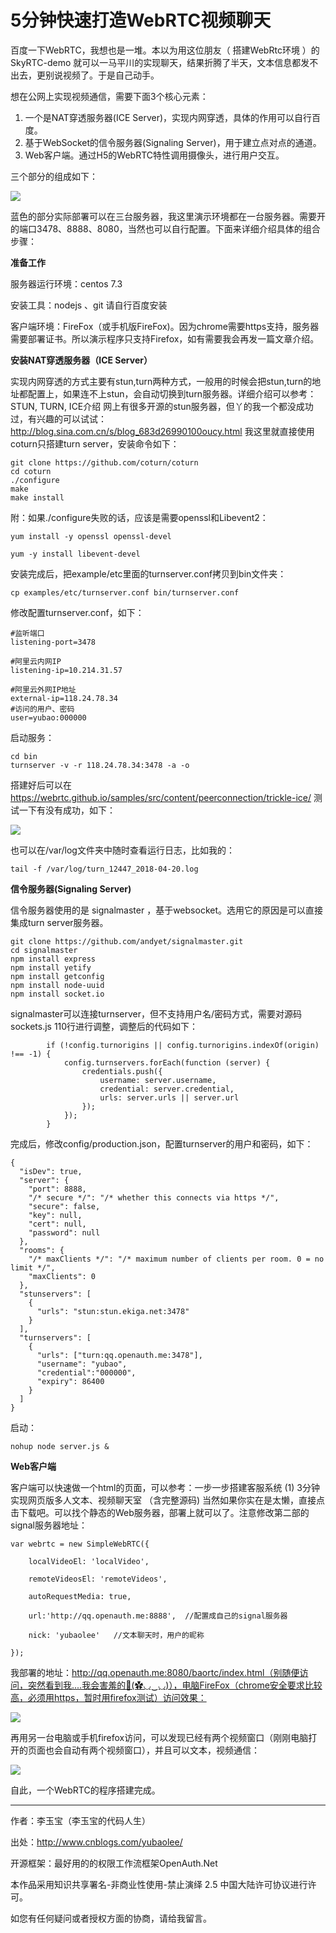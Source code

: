# 5分钟快速打造WebRTC视频聊天 #

百度一下WebRTC，我想也是一堆。本以为用这位朋友（ 搭建WebRtc环境 ）的SkyRTC-demo 就可以一马平川的实现聊天，结果折腾了半天，文本信息都发不出去，更别说视频了。于是自己动手。

想在公网上实现视频通信，需要下面3个核心元素：

1. 一个是NAT穿透服务器(ICE Server)，实现内网穿透，具体的作用可以自行百度。
1. 基于WebSocket的信令服务器(Signaling Server)，用于建立点对点的通道。
1. Web客户端。通过H5的WebRTC特性调用摄像头，进行用户交互。

三个部分的组成如下：

 ![](./images/42655-20180420214334533-1422827193.png)

蓝色的部分实际部署可以在三台服务器，我这里演示环境都在一台服务器。需要开的端口3478、8888、8080，当然也可以自行配置。下面来详细介绍具体的组合步骤：

**准备工作**

服务器运行环境：centos 7.3

安装工具：nodejs 、git  请自行百度安装

客户端环境：FireFox（或手机版FireFox)。因为chrome需要https支持，服务器需要部署证书。所以演示程序只支持Firefox，如有需要我会再发一篇文章介绍。

**安装NAT穿透服务器（ICE Server）**

实现内网穿透的方式主要有stun,turn两种方式，一般用的时候会把stun,turn的地址都配置上，如果连不上stun，会自动切换到turn服务器。详细介绍可以参考：STUN, TURN, ICE介绍 网上有很多开源的stun服务器，但丫的我一个都没成功过，有兴趣的可以试试：http://blog.sina.com.cn/s/blog_683d26990100oucy.html 我这里就直接使用coturn只搭建turn server，安装命令如下：

    git clone https://github.com/coturn/coturn
    cd coturn
    ./configure
    make
    make install

附：如果./configure失败的话，应该是需要openssl和Libevent2：

    yum install -y openssl openssl-devel
    
    yum -y install libevent-devel

 安装完成后，把example/etc里面的turnserver.conf拷贝到bin文件夹：

    cp examples/etc/turnserver.conf bin/turnserver.conf

修改配置turnserver.conf，如下：

    #监听端口
    listening-port=3478
    
    #阿里云内网IP
    listening-ip=10.214.31.57
    
    #阿里云外网IP地址
    external-ip=118.24.78.34
    #访问的用户、密码
    user=yubao:000000

启动服务：

    cd bin
    turnserver -v -r 118.24.78.34:3478 -a -o

搭建好后可以在 https://webrtc.github.io/samples/src/content/peerconnection/trickle-ice/ 测试一下有没有成功，如下：

![](./images/42655-20180420154558866-144964943.png)


也可以在/var/log文件夹中随时查看运行日志，比如我的：

    tail -f /var/log/turn_12447_2018-04-20.log 

**信令服务器(Signaling Server)**

 信令服务器使用的是 signalmaster ，基于websocket。选用它的原因是可以直接集成turn server服务器。

    git clone https://github.com/andyet/signalmaster.git
    cd signalmaster
    npm install express
    npm install yetify
    npm install getconfig
    npm install node-uuid
    npm install socket.io

signalmaster可以连接turnserver，但不支持用户名/密码方式，需要对源码sockets.js 110行进行调整，调整后的代码如下：

```
        if (!config.turnorigins || config.turnorigins.indexOf(origin) !== -1) {
            config.turnservers.forEach(function (server) {
                credentials.push({
                    username: server.username,
                    credential: server.credential,
                    urls: server.urls || server.url
                });
            });
        }
```

完成后，修改config/production.json，配置turnserver的用户和密码，如下：

```
{
  "isDev": true,
  "server": {
    "port": 8888,
    "/* secure */": "/* whether this connects via https */",
    "secure": false,
    "key": null,
    "cert": null,
    "password": null
  },
  "rooms": {
    "/* maxClients */": "/* maximum number of clients per room. 0 = no limit */",
    "maxClients": 0
  },
  "stunservers": [
    {
      "urls": "stun:stun.ekiga.net:3478"
    }
  ],
  "turnservers": [
    {
      "urls": ["turn:qq.openauth.me:3478"],
      "username": "yubao",
      "credential":"000000",  
      "expiry": 86400
    }
  ]
}
```

 启动：

    nohup node server.js &

**Web客户端**

客户端可以快速做一个html的页面，可以参考：一步一步搭建客服系统 (1) 3分钟实现网页版多人文本、视频聊天室 （含完整源码) 当然如果你实在是太懒，直接点击下载吧。可以找个静态的Web服务器，部署上就可以了。注意修改第二部的signal服务器地址：

```
var webrtc = new SimpleWebRTC({

    localVideoEl: 'localVideo',
   
    remoteVideosEl: 'remoteVideos',

    autoRequestMedia: true,

    url:'http://qq.openauth.me:8888',  //配置成自己的signal服务器

    nick: 'yubaolee'   //文本聊天时，用户的昵称

});
```

 我部署的地址：http://qq.openauth.me:8080/baortc/index.html（别随便访问，突然看到我....我会害羞的🙂(✿◡‿◡)），电脑FireFox（chrome安全要求比较高，必须用https，暂时用firefox测试）访问效果：

![](./images/42655-20180420155410267-218316545.png)

 

再用另一台电脑或手机firefox访问，可以发现已经有两个视频窗口（刚刚电脑打开的页面也会自动有两个视频窗口），并且可以文本，视频通信：

![](./images/42655-20180420160755683-1158343560.png)

 自此，一个WebRTC的程序搭建完成。

------

作者：李玉宝（李玉宝的代码人生）

出处：http://www.cnblogs.com/yubaolee/

开源框架：最好用的的权限工作流框架OpenAuth.Net

本作品采用知识共享署名-非商业性使用-禁止演绎 2.5 中国大陆许可协议进行许可。

如您有任何疑问或者授权方面的协商，请给我留言。